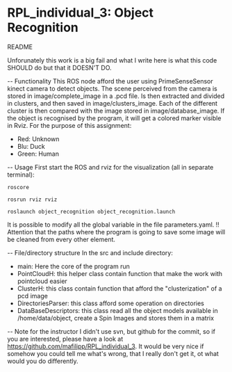 RPL_individual_3: Object Recognition
================

README 

Unforunately this work is a big fail and what I write here is what this code SHOULD do but that it DOESN'T DO.

-- Functionality
This ROS node afford the user using PrimeSenseSensor kinect camera to detect objects. The scene perceived from the camera is stored in image/complete_image in a .pcd file. Is then extracted and divided in clusters, and then saved in image/clusters_image. Each of the different cluster is then compared with the image stored in image/database_image. If the object is recognised by the program, it will get a colored marker visible in Rviz. 
For the purpose of this assignment:
* Red: Unknown
* Blu: Duck
* Green: Human

-- Usage
First start the ROS and rviz for the visualization (all in separate terminal):

	roscore

	rosrun rviz rviz

	roslaunch object_recognition object_recognition.launch

It is possible to modify all the global variable in the file parameters.yaml. 
!! Attention that the paths where the program is going to save some image will be cleaned from every other element.

-- File/directory structure
In the src and include directory:
* main: Here the core of the program run
* PointCloudH: this helper class contain function that make the work with pointcloud easier
* ClusterH: this class contain function that afford the "clusterization" of a pcd image
* DirectoriesParser: this class afford some operation on directories
* DataBaseDescriptors: this class read all the object models available in /home/data/object, create a Spin Images and stores them in a matrix

-- Note for the instructor
I didn't use svn, but github for the commit, so if you are interested, please have a look at https://github.com/mafilipp/RPL_individual_3.
It would be very nice if somehow you could tell me what's wrong, that I really don't get it, ot what would you do differently.
